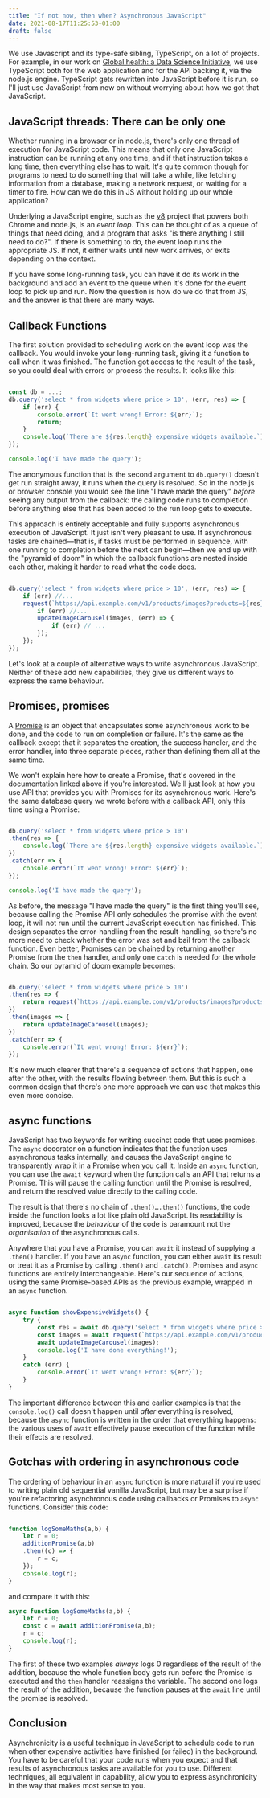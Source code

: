 ```yaml
---
title: "If not now, then when? Asynchronous JavaScript"
date: 2021-08-17T11:25:53+01:00
draft: false
---
```


We use Javascript and its type-safe sibling, TypeScript, on a lot of projects. For example, in our work on [Global.health: a Data Science Initiative](https://global.health), we use TypeScript both for the web application and for the API backing it, via the node.js engine. TypeScript gets rewritten into JavaScript before it is run, so I'll just use JavaScript from now on without worrying about how we got that JavaScript.

## JavaScript threads: There can be only one

Whether running in a browser or in node.js, there's only one thread of execution for JavaScript code. This means that only one JavaScript instruction can be running at any one time, and if that instruction takes a long time, then everything else has to wait. It's quite common though for programs to need to do something that will take a while, like fetching information from a database, making a network request, or waiting for a timer to fire. How can we do this in JS without holding up our whole application?

Underlying a JavaScript engine, such as the [v8](https://v8.dev) project that powers both Chrome and node.js, is an _event loop_. This can be thought of as a queue of things that need doing, and a program that asks "is there anything I still need to do?". If there is something to do, the event loop runs the appropriate JS. If not, it either waits until new work arrives, or exits depending on the context.

If you have some long-running task, you can have it do its work in the background and add an event to the queue when it's done for the event loop to pick up and run. Now the question is how do we do that from JS, and the answer is that there are many ways.

## Callback Functions

The first solution provided to scheduling work on the event loop was the callback. You would invoke your long-running task, giving it a function to call when it was finished. The function got access to the result of the task, so you could deal with errors or process the results. It looks like this:

```javascript

const db = ...;
db.query('select * from widgets where price > 10', (err, res) => {
	if (err) {
		console.error(`It went wrong! Error: ${err}`);
		return;
	}
	console.log(`There are ${res.length} expensive widgets available.`);
});

console.log('I have made the query');
```

The anonymous function that is the second argument to `db.query()` doesn't get run straight away, it runs when the query is resolved. So in the node.js or browser console you would see the line "I have made the query" _before_ seeing any output from the callback: the calling code runs to completion before anything else that has been added to the run loop gets to execute.

This approach is entirely acceptable and fully supports asynchronous execution of JavaScript. It just isn't very pleasant to use. If asynchronous tasks are chained—that is, if tasks must be performed in sequence, with one running to completion before the next can begin—then we end up with the "pyramid of doom" in which the callback functions are nested inside each other, making it harder to read what the code does.

```javascript

db.query('select * from widgets where price > 10', (err, res) => {
	if (err) //...
	request(`https://api.example.com/v1/products/images?products=${res}`, (err, images) => {
		if (err) //...
		updateImageCarousel(images, (err) => {
		 	if (err) // ...
		});
	});
});
```

Let's look at a couple of alternative ways to write asynchronous JavaScript. Neither of these add new capabilities, they give us different ways to express the same behaviour.

## Promises, promises

A [Promise](https://developer.mozilla.org/en-US/docs/Web/JavaScript/Reference/Global_Objects/Promise) is an object that encapsulates some asynchronous work to be done, and the code to run on completion or failure. It's the same as the callback except that it separates the creation, the success handler, and the error handler, into three separate pieces, rather than defining them all at the same time.

We won't explain here how to create a Promise, that's covered in the documentation linked above if you're interested. We'll just look at how you use API that provides you with Promises for its asynchronous work. Here's the same database query we wrote before with a callback API, only this time using a Promise:

```javascript

db.query('select * from widgets where price > 10')
.then(res => {
	console.log(`There are ${res.length} expensive widgets available.`);
})
.catch(err => {
	console.error(`It went wrong! Error: ${err}`);
});

console.log('I have made the query');
```

As before, the message "I have made the query" is the first thing you'll see, because calling the Promise API only schedules the promise with the event loop, it will not run until the current JavaScript execution has finished. This design separates the error-handling from the result-handling, so there's no more need to check whether the error was set and bail from the callback function. Even better, Promises can be chained by returning another Promise from the `then` handler, and only one `catch` is needed for the whole chain. So our pyramid of doom example becomes:

```javascript

db.query('select * from widgets where price > 10')
.then(res => {
	return request(`https://api.example.com/v1/products/images?products=${res}`);
})
.then(images => {
	return updateImageCarousel(images);
})
.catch(err => {
	console.error(`It went wrong! Error: ${err}`);
});
```

It's now much clearer that there's a sequence of actions that happen, one after the other, with the results flowing between them. But this is such a common design that there's one more approach we can use that makes this even more concise.

## async functions

JavaScript has two keywords for writing succinct code that uses promises. The `async` decorator on a function indicates that the function uses asynchronous tasks internally, and causes the JavaScript engine to transparently wrap it in a Promise when you call it. Inside an `async` function, you can use the `await` keyword when the function calls an API that returns a Promise. This will pause the calling function until the Promise is resolved, and return the resolved value directly to the calling code.

The result is that there's no chain of `.then()….then()` functions, the code inside the function looks a lot like plain old JavaScript. Its readability is improved, because the _behaviour_ of the code is paramount not the _organisation_ of the asynchronous calls.

Anywhere that you have a Promise, you can `await` it instead of supplying a `.then()` handler. If you have an `async` function, you can either `await` its result or treat it as a Promise by calling `.then()` and `.catch()`. Promises and `async` functions are entirely interchangeable. Here's our sequence of actions, using the same Promise-based APIs as the previous example, wrapped in an `async` function.

```javascript

async function showExpensiveWidgets() {
	try {
		const res = await db.query('select * from widgets where price > 10');
		const images = await request(`https://api.example.com/v1/products/images?products=${res}`);
		await updateImageCarousel(images);
		console.log('I have done everything!');
	}
	catch (err) {
		console.error(`It went wrong! Error: ${err}`);
	}
}
```

The important difference between this and earlier examples is that the `console.log()` call doesn't happen until _after_ everything is resolved, because the `async` function is written in the order that everything happens: the various uses of `await` effectively pause execution of the function while their effects are resolved.


## Gotchas with ordering in asynchronous code

The ordering of behaviour in an `async` function is more natural if you're used to writing plain old sequential vanilla JavaScript, but may be a surprise if you're refactoring asynchronous code using callbacks or Promises to `async` functions. Consider this code:

```javascript

function logSomeMaths(a,b) {
	let r = 0;
	additionPromise(a,b)
	.then((c) => {
		r = c;
	});
	console.log(r);
}
```

and compare it with this:

```javascript
async function logSomeMaths(a,b) {
	let r = 0;
	const c = await additionPromise(a,b);
	r = c;
	console.log(r);
}
```

The first of these two examples _always_ logs 0 regardless of the result of the addition, because the whole function body gets run before the Promise is executed and the `then` handler reassigns the variable. The second one logs the result of the addition, because the function pauses at the `await` line until the promise is resolved.

## Conclusion

Asynchronicity is a useful technique in JavaScript to schedule code to run when other expensive activities have finished (or failed) in the background. You have to be careful that your code runs when you expect and that results of asynchronous tasks are available for you to use. Different techniques, all equivalent in capability, allow you to express asynchronicity in the way that makes most sense to you.
